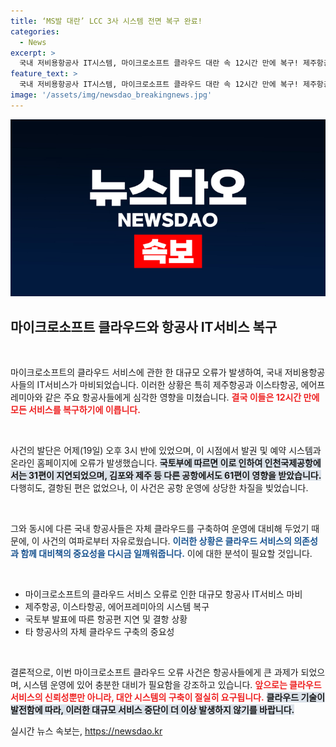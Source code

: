 ```yaml
---
title: ‘MS발 대란’ LCC 3사 시스템 전면 복구 완료!
categories:
  - News
excerpt: >
  국내 저비용항공사 IT시스템, 마이크로소프트 클라우드 대란 속 12시간 만에 복구! 제주항공 등 92편이 지연됐지만 결항은 없었습니다. 항공사들의 대처법을 알아보세요!
feature_text: >
  국내 저비용항공사 IT시스템, 마이크로소프트 클라우드 대란 속 12시간 만에 복구! 제주항공 등 92편이 지연됐지만 결항은 없었습니다. 항공사들의 대처법을 알아보세요!
image: '/assets/img/newsdao_breakingnews.jpg'
---
```


<p><img src="/assets/img/newsdao_breakingnews.jpg" alt="cryptoinkorea 속보" /></p>

<h2 data-ke-size="size26">마이크로소프트 클라우드와 항공사 IT서비스 복구</h2>

<p data-ke-size="size16">&nbsp;</p>

<p>마이크로소프트의 클라우드 서비스에 관한 한 대규모 오류가 발생하여, 국내 저비용항공사들의 IT서비스가 마비되었습니다. 이러한 상황은 특히 제주항공과 이스타항공, 에어프레미아와 같은 주요 항공사들에게 심각한 영향을 미쳤습니다. <b><span style="color: #ee2323;">결국 이들은 12시간 만에 모든 서비스를 복구하기에 이릅니다.</span></b> </p>

<p data-ke-size="size16">&nbsp;</p>

<p>사건의 발단은 어제(19일) 오후 3시 반에 있었으며, 이 시점에서 발권 및 예약 시스템과 온라인 홈페이지에 오류가 발생했습니다. <b><span style="background-color: #21538527;">국토부에 따르면 이로 인하여 인천국제공항에서는 31편이 지연되었으며, 김포와 제주 등 다른 공항에서도 61편이 영향을 받았습니다.</span></b> 다행히도, 결항된 편은 없었으나, 이 사건은 공항 운영에 상당한 차질을 빚었습니다.</p>

<p data-ke-size="size16">&nbsp;</p>

<p>그와 동시에 다른 국내 항공사들은 자체 클라우드를 구축하여 운영에 대비해 두었기 때문에, 이 사건의 여파로부터 자유로웠습니다. <b><span style="color: #1a5490;">이러한 상황은 클라우드 서비스의 의존성과 함께 대비책의 중요성을 다시금 일깨워줍니다.</span></b> 이에 대한 분석이 필요할 것입니다.</p>

<p data-ke-size="size16">&nbsp;</p>

<div>
    <ul>
        <li>마이크로소프트의 클라우드 서비스 오류로 인한 대규모 항공사 IT서비스 마비</li>
        <li>제주항공, 이스타항공, 에어프레미아의 시스템 복구</li>
        <li>국토부 발표에 따른 항공편 지연 및 결항 상황</li>
        <li>타 항공사의 자체 클라우드 구축의 중요성</li>
    </ul>
</div>

<p data-ke-size="size16">&nbsp;</p>

<p>결론적으로, 이번 마이크로소프트 클라우드 오류 사건은 항공사들에게 큰 과제가 되었으며, 시스템 운영에 있어 충분한 대비가 필요함을 강조하고 있습니다. <b><span style="color: #ee2323;">앞으로는 클라우드 서비스의 신뢰성뿐만 아니라, 대안 시스템의 구축이 절실히 요구됩니다.</span></b> <b><span style="background-color: #21538527;">클라우드 기술이 발전함에 따라, 이러한 대규모 서비스 중단이 더 이상 발생하지 않기를 바랍니다.</span></b></p>
실시간 뉴스 속보는, <a href="https://newsdao.kr" rel="dofollow">https://newsdao.kr</a>


